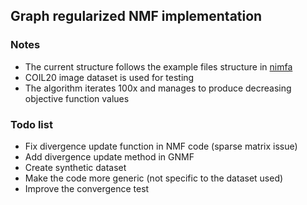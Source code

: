 ## Graph regularized NMF implementation

### Notes

- The current structure follows the example files structure in [nimfa](https://github.com/marinkaz/nimfa)
- COIL20 image dataset is used for testing
- The algorithm iterates 100x and manages to produce decreasing objective function values

### Todo list

- Fix divergence update function in NMF code (sparse matrix issue)
- Add divergence update method in GNMF
- Create synthetic dataset
- Make the code more generic (not specific to the dataset used)
- Improve the convergence test

